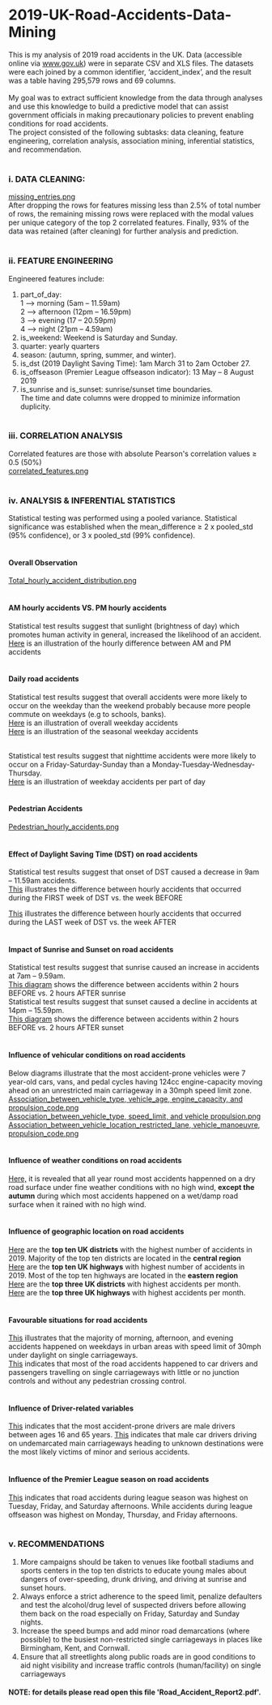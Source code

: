 # 2019-UK-Road-Accidents-Data-Mining
This is my analysis of 2019 road accidents in the UK. Data (accessible online via www.gov.uk) were in separate CSV and XLS files. The datasets were each joined by a common identifier, ‘accident_index’, and the result was a table having 295,579 rows and 69 columns.<br><br>
My goal was to extract sufficient knowledge from the data through analyses and use this knowledge to build a predictive model that can assist government officials in making precautionary policies to prevent enabling conditions for road accidents.<br>
The project consisted of the following subtasks: data cleaning, feature engineering, correlation analysis, association mining, inferential statistics, and recommendation.<br><br>
### i. DATA CLEANING:<br>
[missing_entries.png](https://user-images.githubusercontent.com/76821049/173702745-a483ae4f-b175-4de5-99b2-215d1e23a97f.png)<br>
After dropping the rows for features missing less than 2.5% of total number of rows, the remaining missing rows were replaced with the modal values per unique category of the top 2 correlated features. Finally, 93% of the data was retained (after cleaning) for further analysis and prediction.<br><br>

### ii.	FEATURE ENGINEERING<br>
Engineered features include:<br>
1.	part_of_day: <br>
  1 --> morning (5am – 11.59am)<br>
  2 --> afternoon (12pm – 16.59pm)<br> 
  3 --> evening (17 – 20.59pm)<br>
  4 --> night (21pm – 4.59am)<br>
2.	is_weekend: Weekend is Saturday and Sunday.
3.	quarter: yearly quarters
4.	season: (autumn, spring, summer, and winter).
5.	is_dst (2019 Daylight Saving Time): 1am March 31 to 2am October 27.
6.	is_offseason (Premier League offseason indicator): 13 May – 8 August 2019
7.	is_sunrise and is_sunset: sunrise/sunset time boundaries.<br>
The time and date columns were dropped to minimize information duplicity. <br><br>

### iii. CORRELATION ANALYSIS<br>
Correlated features are those with absolute Pearson's correlation values ≥ 0.5 (50%)<br>
[correlated_features.png](https://user-images.githubusercontent.com/76821049/173705642-ac9c061e-73a0-40ce-aade-d70ab2aec5db.png)<br><br>

### iv. ANALYSIS & INFERENTIAL STATISTICS<br>
Statistical testing was performed using a pooled variance. Statistical significance was established when the mean_difference ≥ 2 x pooled_std (95% confidence), or 3 x pooled_std (99% confidence).<br><br>

#### Overall Observation<br>
[Total_hourly_accident_distribution.png](https://user-images.githubusercontent.com/76821049/173780394-dcdd3df2-a5e9-414a-b6a5-235c062cc562.png)<br><br>

#### AM hourly accidents VS. PM hourly accidents<br>
Statistical test results suggest that sunlight (brightness of day) which promotes human activity in general, increased the likelihood of an accident.<br>
[Here](https://user-images.githubusercontent.com/76821049/173707051-c74f17eb-171f-4b48-a86b-5a15ffc69e4e.png) is an illustration of the hourly difference between AM and PM accidents<br><br>

#### Daily road accidents<br>
Statistical test results suggest that overall accidents were more likely to occur on the weekday than the weekend probably because more people commute on weekdays (e.g to schools, banks).<br>
[Here](https://user-images.githubusercontent.com/76821049/173796074-c541b04e-8835-4e45-9932-0528044f9bd7.png) is an illustration of overall weekday accidents<br>
[Here](https://user-images.githubusercontent.com/76821049/173796298-c5ed0f74-f222-4225-85ad-8aa4e56b044d.png) is an illustration of the seasonal weekday accidents<br><br>

Statistical test results suggest that nighttime accidents were more likely to occur on a Friday-Saturday-Sunday than a Monday-Tuesday-Wednesday-Thursday.<br>
[Here](https://user-images.githubusercontent.com/76821049/173777508-fc7ce2e2-fdb6-4016-948f-45d139d34681.png) is an illustration of weekday accidents per part of day<br><br>

#### Pedestrian Accidents<br>
[Pedestrian_hourly_accidents.png](https://user-images.githubusercontent.com/76821049/173781853-d62304e3-b029-45a2-9c19-ae8fe1907ef0.png)<br><br>

#### Effect of Daylight Saving Time (DST) on road accidents<br>
Statistical test results suggest that onset of DST caused a decrease in 9am – 11.59am accidents.<br>
[This](https://user-images.githubusercontent.com/76821049/173798168-750b2e7a-6c90-474c-b84a-29f8c3ccca04.png) illustrates the difference between hourly accidents that occurred during the FIRST week of DST vs. the week BEFORE<br>

[This](https://user-images.githubusercontent.com/76821049/173798742-cc475449-c5d3-4a01-8fea-5866d1fcb538.png) illustrates the difference between hourly accidents that occurred during the LAST week of DST vs. the week AFTER<br><br>

#### Impact of Sunrise and Sunset on road accidents<br>
Statistical test results suggest that sunrise caused an increase in accidents at 7am – 9.59am.<br>
[This diagram](https://user-images.githubusercontent.com/76821049/173785277-f179d886-f070-4186-8da9-f08f8e2e6da9.png) shows the difference between accidents within 2 hours BEFORE vs. 2 hours AFTER sunrise<br>
Statistical test results suggest that sunset caused a decline in accidents at 14pm – 15.59pm.<br>
[This diagram](https://user-images.githubusercontent.com/76821049/173785534-3c6e38fc-b909-427a-bd27-998e7c51ee5c.png) shows the difference between accidents within 2 hours BEFORE vs. 2 hours AFTER sunset<br><br>

#### Influence of vehicular conditions on road accidents<br>
Below diagrams illustrate that the most accident-prone vehicles were 7 year-old cars, vans, and pedal cycles having 124cc engine-capacity moving ahead on an unrestricted main carriageway in a 30mph speed limit zone.<br>
[Association_between_vehicle_type, vehicle_age, engine_capacity, and propulsion_code.png](https://user-images.githubusercontent.com/76821049/173786685-22af2678-2099-4156-8947-4297654b85ef.png)<br>
[Association_between_vehicle_type, speed_limit, and vehicle propulsion.png](https://user-images.githubusercontent.com/76821049/173791164-c1f78588-66d0-4553-b782-e559ff732022.png)<br>
[Association_between_vehicle_location_restricted_lane, vehicle_manoeuvre, propulsion_code.png](https://user-images.githubusercontent.com/76821049/173851789-057ca721-7dbc-4410-84bf-e0a3fd27ef39.png)<br><br>

#### Influence of weather conditions on road accidents<br>
[Here,](https://user-images.githubusercontent.com/76821049/173803895-14ca0506-f85c-407a-b87c-8f4a464f55a0.png) it is revealed that all year round most accidents happenned on a dry road surface under fine weather conditions with no high wind, **except the autumn** during which most accidents happened on a wet/damp road surface when it rained with no high wind.<br><br>

#### Influence of geographic location on road accidents<br>
[Here](https://user-images.githubusercontent.com/76821049/173845340-3d4a537e-7e0e-40ef-97a1-612bda4a7481.png) are the **top ten UK districts** with the highest number of accidents in 2019. Majority of the top ten districts are located in the **central region**<br>
[Here](https://user-images.githubusercontent.com/76821049/173845893-f67a1e77-e860-4fdc-af72-71ef90934193.png) are the **top ten UK highways** with highest number of accidents in 2019. Most of the top ten highways are located in the **eastern region**<br>
[Here](https://user-images.githubusercontent.com/76821049/173852554-ef90ef2d-56b5-4742-98af-b9f3efa0e1da.png) are the **top three UK districts** with highest accidents per month.<br>
[Here](https://user-images.githubusercontent.com/76821049/173852832-acce4c1a-8be6-433a-8bb9-936100134f92.png) are the **top three UK highways** with highest accidents per month.<br><br>

#### Favourable situations for road accidents<br>
[This](https://user-images.githubusercontent.com/76821049/173854326-caf1ba47-edf7-44c0-9d9d-8357d5069ebf.png) illustrates that the majority of morning, afternoon, and evening accidents happened on weekdays in urban areas with speed limit of 30mph under daylight on single carriageways.<br>
[This](https://user-images.githubusercontent.com/76821049/173859085-ac629efe-7664-45d2-a5b1-4ed24afb9044.png) indicates that most of the road accidents happened to car drivers and passengers travelling on single carriageways with little or no junction controls and without any pedestrian crossing control.<br><br>

#### Influence of Driver-related variables<br>
[This](https://user-images.githubusercontent.com/76821049/173860703-222e8f65-b65e-4232-b5c9-36543c3f8238.png) indicates that the most accident-prone drivers are male drivers between ages 16 and 65 years.
[This](https://user-images.githubusercontent.com/76821049/173861914-2cf4bb43-7e80-4c6a-8577-3ba0aaf6e9b2.png) indicates that male car drivers driving on undemarcated main carriageways heading to unknown destinations were the most likely victims of minor and serious accidents.<br><br>

#### Influence of the Premier League season on road accidents<br>
[This](https://user-images.githubusercontent.com/76821049/173863502-57f1e2fd-b51a-403a-b949-2c323efd22dd.png) indicates that road accidents during league season was highest on Tuesday, Friday, and Saturday afternoons. While accidents during league offseason was highest on Monday, Thursday, and Friday afternoons.<br><br>

### v. RECOMMENDATIONS
1. More campaigns should be taken to venues like football stadiums and sports centers in the top ten
districts to educate young males about dangers of over-speeding, drunk driving, and driving at 
sunrise and sunset hours.
2. Always enforce a strict adherence to the speed limit, penalize defaulters and test the alcohol/drug
level of suspected drivers before allowing them back on the road especially on Friday, Saturday and 
Sunday nights.
3. Increase the speed bumps and add minor road demarcations (where possible) to the busiest non-restricted single carriageways in places like Birmingham, Kent, and Cornwall.
4. Ensure that all streetlights along public roads are in good conditions to aid night visibility and 
increase traffic controls (human/facility) on single carriageways

#### NOTE: for details please read open this file 'Road_Accident_Report2.pdf'.

